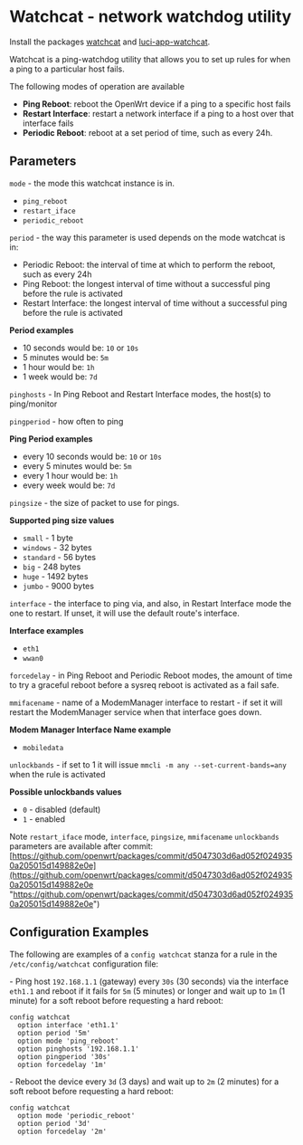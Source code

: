# Watchcat - network watchdog utility

Install the packages [watchcat](/packages/pkgdata/watchcat "packages:pkgdata:watchcat") and [luci-app-watchcat](/packages/pkgdata/luci-app-watchcat "packages:pkgdata:luci-app-watchcat").

Watchcat is a ping-watchdog utility that allows you to set up rules for when a ping to a particular host fails.

The following modes of operation are available

- **Ping Reboot**: reboot the OpenWrt device if a ping to a specific host fails
- **Restart Interface**: restart a network interface if a ping to a host over that interface fails
- **Periodic Reboot**: reboot at a set period of time, such as every 24h.

## Parameters

`mode` - the mode this watchcat instance is in.

- `ping_reboot`
- `restart_iface`
- `periodic_reboot`

`period` - the way this parameter is used depends on the mode watchcat is in:

- Periodic Reboot: the interval of time at which to perform the reboot, such as every 24h
- Ping Reboot: the longest interval of time without a successful ping before the rule is activated
- Restart Interface: the longest interval of time without a successful ping before the rule is activated

**Period examples**

- 10 seconds would be: `10` or `10s`
- 5 minutes would be: `5m`
- 1 hour would be: `1h`
- 1 week would be: `7d`

`pinghosts` - In Ping Reboot and Restart Interface modes, the host(s) to ping/monitor

`pingperiod` - how often to ping

**Ping Period examples**

- every 10 seconds would be: `10` or `10s`
- every 5 minutes would be: `5m`
- every 1 hour would be: `1h`
- every week would be: `7d`

`pingsize` - the size of packet to use for pings.

**Supported ping size values**

- `small` - 1 byte
- `windows` - 32 bytes
- `standard` - 56 bytes
- `big` - 248 bytes
- `huge` - 1492 bytes
- `jumbo` - 9000 bytes

`interface` - the interface to ping via, and also, in Restart Interface mode the one to restart. If unset, it will use the default route's interface.

**Interface examples**

- `eth1`
- `wwan0`

`forcedelay` - in Ping Reboot and Periodic Reboot modes, the amount of time to try a graceful reboot before a sysreq reboot is activated as a fail safe.

`mmifacename` - name of a ModemManager interface to restart - if set it will restart the ModemManager service when that interface goes down.

**Modem Manager Interface Name example**

- `mobiledata`

`unlockbands` - if set to 1 it will issue `mmcli -m any --set-current-bands=any` when the rule is activated

**Possible unlockbands values**

- `0` - disabled (default)
- `1` - enabled

Note `restart_iface` mode, `interface`, `pingsize`, `mmifacename` `unlockbands` parameters are available after commit: [https://github.com/openwrt/packages/commit/d5047303d6ad052f0249350a205015d149882e0e](https://github.com/openwrt/packages/commit/d5047303d6ad052f0249350a205015d149882e0e "https://github.com/openwrt/packages/commit/d5047303d6ad052f0249350a205015d149882e0e")

## Configuration Examples

The following are examples of a `config watchcat` stanza for a rule in the `/etc/config/watchcat` configuration file:

\- Ping host `192.168.1.1` (gateway) every `30s` (30 seconds) via the interface `eth1.1` and reboot if it fails for `5m` (5 minutes) or longer and wait up to `1m` (1 minute) for a soft reboot before requesting a hard reboot:

```
config watchcat
  option interface 'eth1.1'
  option period '5m'
  option mode 'ping_reboot'
  option pinghosts '192.168.1.1'
  option pingperiod '30s'
  option forcedelay '1m'
```

\- Reboot the device every `3d` (3 days) and wait up to `2m` (2 minutes) for a soft reboot before requesting a hard reboot:

```
config watchcat
  option mode 'periodic_reboot'
  option period '3d'
  option forcedelay '2m'
```
